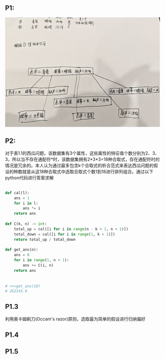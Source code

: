 ## P1:

![习题1.1](imgs/p1.1.jpg)

## P2:

对于表1.1的西瓜问题，该数据集有3个属性，这些属性的特征值个数分别为2、3、3，所以当不存在通配符\*时，该数据集拥有2\*3\*3=18种合取式，存在通配符时的情况是冗余的。本人认为通过最多包含k个合取式的析合范式来表达西瓜问题的假设的种数就是从这18种合取式中选取合取式个数1到18进行排列组合。通过以下python代码进行答案求解

```py

def cal(l):
    ans = 1
    for i in l:
        ans *= i
    return ans

def C(k, n) -> int:
    total_up = cal([i for i in range(n - k + 1, n + 1)])
    total_down = cal([i for i in range(1, k + 1)])
    return total_up / total_down

def get_ans(n):
    ans = 0
    for i in range(1, n + 1):
        ans += C(i, n)
    return ans


# >>>get_ans(18)
# 262143.0
```

## P1.3

利用奥卡姆剃刀(Occam's razor)原则，选取最为简单的假设进行归纳偏好

## P1.4

## P1.5


